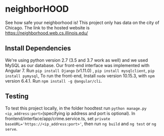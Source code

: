# neighborHOOD
See how safe your neighborhood is!
This project only has data on the city of Chicago.
The link to the hosted website is https://neighborhood.web.cs.illinois.edu/


## Install Dependencies
We're using python version 2.7 (3.5 and 3.7 work as well) and we used MySQL as our database. Our front-end interface
was implemented with Angular 7.
Run `pip install Django` (v1.11.0) , `pip install mysqlclient`, `pip install pymysql`, 
To run the front-end, Install `node` version 10.15.3, with `npm` version 6.4.1. Run `npm install -g @angular/cli`.

## Testing
To test this project locally, in the folder hoodtest run `python manage.py <ip_address:port>`(specifying ip address and port is
optional). In frontend/interface/app/crime.service.ts, set `private baseURL='https://<ip_address:port>'`, then run `ng build` and
`ng test` or `ng serve`.
